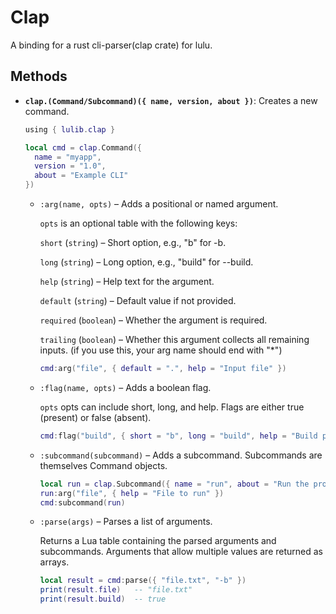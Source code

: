 # Clap

A binding for a rust cli-parser(clap crate) for lulu.

## Methods

- **`clap.(Command/Subcommand)({ name, version, about })`**: Creates a new command.
    ```lua
    using { lulib.clap }
    
    local cmd = clap.Command({
      name = "myapp",
      version = "1.0",
      about = "Example CLI"
    })
    ```
    -   `:arg(name, opts)` – Adds a positional or named argument.

        `opts` is an optional table with the following keys:
        
        `short` (`string`) – Short option, e.g., "b" for -b.

        `long` (`string`) – Long option, e.g., "build" for --build.

        `help` (`string`) – Help text for the argument.

        `default` (`string`) – Default value if not provided.

        `required` (`boolean`) – Whether the argument is required.

        `trailing` (`boolean`) – Whether this argument collects all remaining inputs. (if you use this, your arg name should end with "*")

        ```lua
        cmd:arg("file", { default = ".", help = "Input file" })
        ```
    -   `:flag(name, opts)` – Adds a boolean flag.

        `opts` opts can include short, long, and help. Flags are either true (present) or false (absent).

        ```lua
        cmd:flag("build", { short = "b", long = "build", help = "Build project" })
        ```
    -   `:subcommand(subcommand)` – Adds a subcommand. Subcommands are themselves Command objects.

        ```lua
        local run = clap.Subcommand({ name = "run", about = "Run the project" })
        run:arg("file", { help = "File to run" })
        cmd:subcommand(run)
        ```
    -   `:parse(args)` – Parses a list of arguments.
        
        Returns a Lua table containing the parsed arguments and subcommands. Arguments that allow multiple values are returned as arrays.

        ```lua
        local result = cmd:parse({ "file.txt", "-b" })
        print(result.file)   -- "file.txt"
        print(result.build)  -- true
        ```